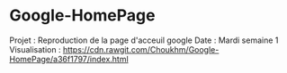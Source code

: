 # Google-HomePage

Projet : Reproduction de la page d'acceuil google
Date : Mardi semaine 1
Visualisation : https://cdn.rawgit.com/Choukhm/Google-HomePage/a36f1797/index.html
